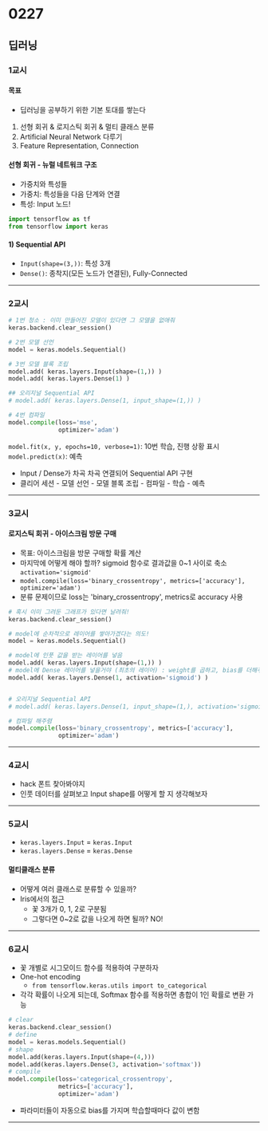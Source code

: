 # 0227
## 딥러닝
### 1교시
#### 목표
- 딥러닝을 공부하기 위한 기본 토대를 쌓는다
1. 선형 회귀 & 로지스틱 회귀 & 멀티 클래스 분류
2. Artificial Neural Network 다루기
3. Feature Representation, Connection

#### 선형 회귀 - 뉴럴 네트워크 구조
- 가중치와 특성들
- 가중치: 특성들을 다음 단계와 연결
- 특성: Input 노드!

```python
import tensorflow as tf
from tensorflow import keras
```
#### 1) Sequential API
- ``Input(shape=(3,))``: 특성 3개
- ``Dense()``: 종착지(모든 노드가 연결된), Fully-Connected
---
### 2교시
```python
# 1번 청소 : 이미 만들어진 모델이 있다면 그 모델을 없애줘
keras.backend.clear_session()

# 2번 모델 선언
model = keras.models.Sequential()

# 3번 모델 블록 조립
model.add( keras.layers.Input(shape=(1,)) )
model.add( keras.layers.Dense(1) )

## 오리지널 Sequential API
# model.add( keras.layers.Dense(1, input_shape=(1,)) )

# 4번 컴파일 
model.compile(loss='mse',
              optimizer='adam')
```
``model.fit(x, y, epochs=10, verbose=1)``: 10번 학습, 진행 상황 표시
``model.predict(x)``: 예측

- Input / Dense가 차곡 차곡 연결되어 Sequential API 구현
- 클리어 세션 - 모델 선언 - 모델 블록 조립 - 컴파일 - 학습 - 예측
---
### 3교시
#### 로지스틱 회귀 - 아이스크림 방문 구매
- 목표: 아이스크림을 방문 구매할 확률 계산
- 마지막에 어떻게 해야 할까? sigmoid 함수로 결과값을 0~1 사이로 축소 ``activation='sigmoid'``
- ``model.compile(loss='binary_crossentropy', metrics=['accuracy'],
              optimizer='adam')``
- 분류 문제이므로 loss는 'binary_crossentropy', metrics로 accuracy 사용
```python
# 혹시 이미 그려둔 그래프가 있다면 날려줘!
keras.backend.clear_session()

# model에 순차적으로 레이어를 쌓아가겠다는 의도!
model = keras.models.Sequential()

# model에 인풋 값을 받는 레이어를 넣음
model.add( keras.layers.Input(shape=(1,)) )
# model에 Dense 레이어를 넣을거야 (최초의 레이어) : weight를 곱하고, bias를 더해주는 과정
model.add( keras.layers.Dense(1, activation='sigmoid') )


# 오리지널 Sequential API
# model.add( keras.layers.Dense(1, input_shape=(1,), activation='sigmoid') )

# 컴파일 해주렴
model.compile(loss='binary_crossentropy', metrics=['accuracy'],
              optimizer='adam')
```
---
### 4교시
- hack 폰트 찾아봐야지
- 인풋 데이터를 살펴보고 Input shape를 어떻게 할 지 생각해보자
---
### 5교시
- ``keras.layers.Input`` = ``keras.Input``
- ``keras.layers.Dense`` = ``keras.Dense``

#### 멀티클래스 분류
- 어떻게 여러 클래스로 분류할 수 있을까?
- Iris에서의 접근
    - 꽃 3개가 0, 1, 2로 구분됨
    - 그렇다면 0~2로 값을 나오게 하면 될까? NO!
---
### 6교시
- 꽃 개별로 시그모이드 함수를 적용하여 구분하자
- One-hot encoding
    - ``from tensorflow.keras.utils import to_categorical``
- 각각 확률이 나오게 되는데, Softmax 함수를 적용하면 총합이 1인 확률로 변환 가능
```python
# clear
keras.backend.clear_session()
# define
model = keras.models.Sequential()
# shape
model.add(keras.layers.Input(shape=(4,)))
model.add(keras.layers.Dense(3, activation='softmax'))
# compile
model.compile(loss='categorical_crossentropy',
              metrics=['accuracy'],
              optimizer='adam')
```
- 파라미터들이 자동으로 bias를 가지며 학습할때마다 값이 변함
---